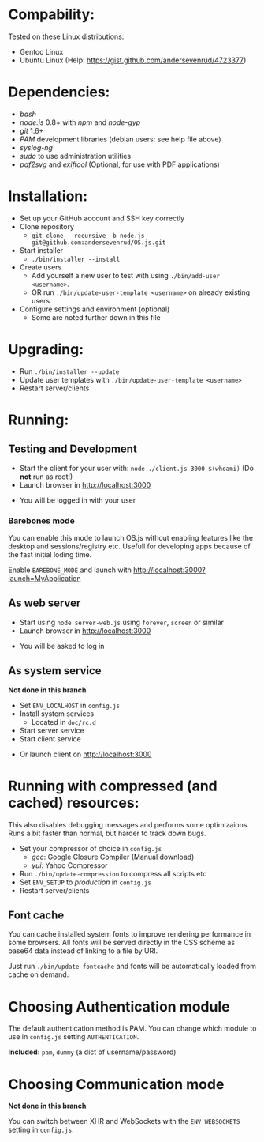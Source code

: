 # Compability:
Tested on these Linux distributions:
* Gentoo Linux
* Ubuntu Linux (Help: https://gist.github.com/andersevenrud/4723377)

# Dependencies:
* _bash_
* _node.js_ 0.8+ with _npm_ and _node-gyp_
* _git_ 1.6+
* _PAM_ development libraries (debian users: see help file above)
* _syslog-ng_
* _sudo_ to use administration utilities
* _pdf2svg_ and _exiftool_ (Optional, for use with PDF applications)

# Installation:
* Set up your GitHub account and SSH key correctly
* Clone repository
  - `git clone --recursive -b node.js git@github.com:andersevenrud/OS.js.git`
* Start installer
  - `./bin/installer --install`
* Create users
  - Add yourself a new user to test with using `./bin/add-user <username>`.
  - OR run `./bin/update-user-template <username>` on already existing users
* Configure settings and environment (optional)
  - Some are noted further down in this file

# Upgrading:
* Run `./bin/installer --update`
* Update user templates with `./bin/update-user-template <username>`
* Restart server/clients

# Running:

## Testing and Development
* Start the client for your user with:
  `node ./client.js 3000 $(whoami)` (Do **not** run as root!)
* Launch browser in [http://localhost:3000](http://localhost:3000)
- You will be logged in with your user

### Barebones mode
You can enable this mode to launch OS.js without enabling features
like the desktop and sessions/registry etc. Usefull for developing apps
because of the fast initial loding time.

Enable `BAREBONE_MODE` and launch with [http://localhost:3000?launch=MyApplication](http://localhost:3000?launch=MyApplication)

## As web server
* Start using `node server-web.js` using `forever`, `screen` or similar
* Launch browser in [http://localhost:3000](http://localhost:3000)
- You will be asked to log in

## As system service
**Not done in this branch**

* Set `ENV_LOCALHOST` in `config.js`
* Install system services
  - Located in `doc/rc.d`
* Start server service
* Start client service
- Or launch client on [http://localhost:3000](http://localhost:3000)

# Running with compressed (and cached) resources:
This also disables debugging messages and performs some optimizaions.
Runs a bit faster than normal, but harder to track down bugs.

* Set your compressor of choice in `config.js`
  - _gcc_: Google Closure Compiler (Manual download)
  - _yui_: Yahoo Compressor
* Run `./bin/update-compression` to compress all scripts etc
* Set `ENV_SETUP` to _production_ in `config.js`
* Restart server/clients

## Font cache
You can cache installed system fonts to improve rendering performance in some browsers.
All fonts will be served directly in the CSS scheme as base64 data instead of linking
to a file by URI.

Just run `./bin/update-fontcache` and fonts will be automatically loaded from cache
on demand.

# Choosing Authentication module
The default authentication method is PAM. You can change which module to use
in `config.js` setting `AUTHENTICATION`.

**Included:** `pam`, `dummy` (a dict of username/password)

# Choosing Communication mode
**Not done in this branch**

You can switch between XHR and WebSockets with the `ENV_WEBSOCKETS` setting
in `config.js`.
